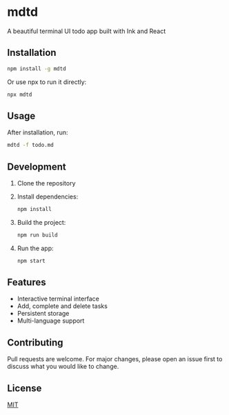 # mdtd

A beautiful terminal UI todo app built with Ink and React

## Installation

```bash
npm install -g mdtd
```

Or use npx to run it directly:

```bash
npx mdtd
```

## Usage

After installation, run:

```bash
mdtd -f todo.md
```

## Development

1. Clone the repository
2. Install dependencies:

   ```bash
   npm install
   ```

3. Build the project:

   ```bash
   npm run build
   ```

4. Run the app:

   ```bash
   npm start
   ```

## Features

- Interactive terminal interface
- Add, complete and delete tasks
- Persistent storage
- Multi-language support

## Contributing

Pull requests are welcome. For major changes, please open an issue first to discuss what you would like to change.

## License

[MIT](LICENSE.md)
